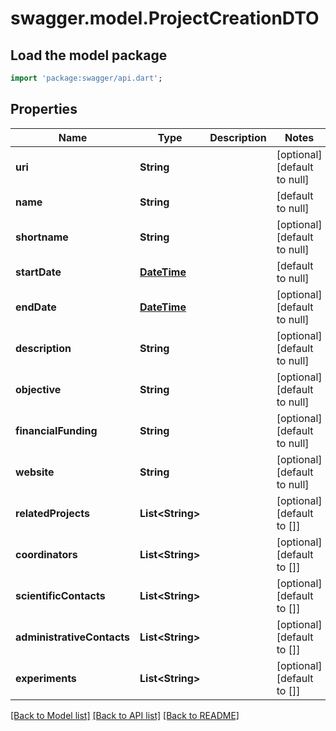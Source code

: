 # swagger.model.ProjectCreationDTO

## Load the model package
```dart
import 'package:swagger/api.dart';
```

## Properties
Name | Type | Description | Notes
------------ | ------------- | ------------- | -------------
**uri** | **String** |  | [optional] [default to null]
**name** | **String** |  | [default to null]
**shortname** | **String** |  | [optional] [default to null]
**startDate** | [**DateTime**](DateTime.md) |  | [default to null]
**endDate** | [**DateTime**](DateTime.md) |  | [optional] [default to null]
**description** | **String** |  | [optional] [default to null]
**objective** | **String** |  | [optional] [default to null]
**financialFunding** | **String** |  | [optional] [default to null]
**website** | **String** |  | [optional] [default to null]
**relatedProjects** | **List&lt;String&gt;** |  | [optional] [default to []]
**coordinators** | **List&lt;String&gt;** |  | [optional] [default to []]
**scientificContacts** | **List&lt;String&gt;** |  | [optional] [default to []]
**administrativeContacts** | **List&lt;String&gt;** |  | [optional] [default to []]
**experiments** | **List&lt;String&gt;** |  | [optional] [default to []]

[[Back to Model list]](../README.md#documentation-for-models) [[Back to API list]](../README.md#documentation-for-api-endpoints) [[Back to README]](../README.md)



